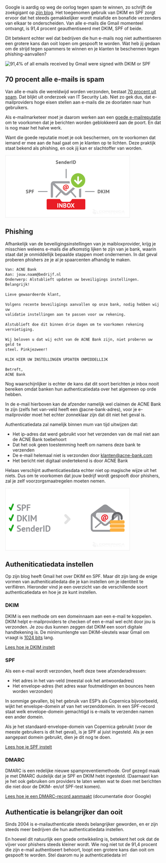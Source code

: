 Google is aardig op weg de oorlog tegen spam te winnen, zo schrijft de
zoekgigant op [zijn
blog](http://googleonlinesecurity.blogspot.nl/2013/12/internet-wide-efforts-to-fight-email.html).
Het toegenomen gebruik van DKIM en SPF zorgt ervoor dat het steeds
gemakkelijker wordt malafide en bonafide verzenders van elkaar te
onderscheiden. Van alle e-mails die Gmail momenteel ontvangt, is 91,4
procent geauthentiseerd met DKIM, SPF of beide.

Dit betekent echter wel dat bedrijven die hun e-mails nog niet
authentiseren een grotere kans dan ooit lopen om gespooft te worden. Wat
heb jij gedaan om de strijd tegen spammers te winnen en je klanten te
beschermen tegen phishing-aanvallen?

![91,4% of all emails received by Gmail were signed with DKIM or
SPF](../images/dkim-spf-signing.jpg "91,4% of all emails received by Gmail were signed with DKIM or SPF")

70 procent alle e-mails is spam
-------------------------------

Van alle e-mails die wereldwijd worden verzonden, bestaat [70 procent
uit
spam](http://www.securelist.com/en/analysis/204792297/Spam_in_Q2_2013).
Dat blijkt uit onderzoek van IT Security Lab. Niet zo gek dus, dat
e-mailproviders hoge eisen stellen aan e-mails die ze doorlaten naar hun
gebruikers.

Als e-mailmarketeer moet je daarom werken aan een [goede
e-mailreputatie](./email-reputation.md "Hoe bnouw je e-mailreputatie op")
om te voorkomen dat je berichten worden geblokkeerd aan de poort. En dat
is nog maar het halve werk.

Want die goede reputatie moet je ook beschermen, om te voorkomen dat
iemand er mee aan de haal gaat om je klanten op te lichten. Deze
praktijk staat bekend als phishing, en ook jij kan er slachtoffer van
worden.

![SPF and DKIM](../images/deliverability-copernica.jpg "SPF and DKIM")

Phishing
--------

Afhankelijk van de beveiligingsinstellingen van je maibloxprovider,
krijg je misschien weleens e-mails die afkomstig lijken te zijn van je
bank, waarin staat dat je onmiddellijk bepaalde stappen moet ondernemen.
In dat geval proberen phishers ze je al je spaarcenten afhandig te
maken.

    Van: ACNE Bank 
    Aan: jouw.naam@bedrijf.nl
    Onderwerp: Alstublieft updaten uw beveiligings instellingen. Belangrijk!

    Lieve gewaardeerde klant, 

    Volgens recente beveiligings aanvallen op onze bank, nodig hebben wij uw 
    validatie instellingen aan te passen voor uw rekening. 

    Alstublieft doe dit binnen drie dagen om te voorkomen rekening vernietiging. 

    Wij beloven u dat wij echt van de ACNE Bank zijn, niet proberen uw geld te 
    steel. Pinkjezweer!

    KLIK HIER UW INSTELLINGEN UPDATEN ONMIDDELLIJK 

    Betreft, 
    ACNE Bank

Nog waarschijnlijker is echter de kans dat dit soort berichten je inbox
nooit bereiken omdat banken hun authenticatiedata over het algemeen op
orde hebben.

In de e-mail hierboven kan de afzender namelijk wel claimen de ACNE Bank
te zijn (zelfs het van-veld heeft een @acne-bank-adres), voor je
e-mailprovider moet het echter zonneklaar zijn dat dit niet het geval
is.

Authenticatiedata zal namelijk binnen mum van tijd uitwijzen dat:

-   Het ip-adres dat werd gebruikt voor het verzenden van de mail niet
    aan de ACNE Bank toebehoort
-   Dat het ook geen toestemming heeft om namens deze bank te verzenden
-   De e-mail helemaal niet is verzonden door klanten@acne-bank.com
-   Het bericht niet digitaal ondertekend is door ACNE Bank

Helaas verschijnt authenticatiesdata echter niet op magische wijze uit
het niets. Dus om te voorkomen dat jouw bedrijf wordt gespooft door
phishers, zal je zelf voorzorgsmaatregelen moeten nemen.

![SPF and DKIM](../images/senderid-spf-dkim-email-copernica.jpg "SPF and DKIM")

Autheniticatiedata instellen
----------------------------

Op zijn blog heeft Gmail het over DKIM en SPF. Maar dit zijn lang de
enige vormen van autheniticatiedata die je kan instellen om je
identiteit te verifiëren. Hieronder vind je een overzicht van de
verschillende soort authenticatiedata en hoe je ze kunt instellen.

### DKIM

DKIM is een methode om een domeinnaam aan een e-mail te koppelen. DKIM
helpt e-mailproviders te checken of een e-mail wel echt door jou is
verzonden. Je zou dus kunnen zeggen dat DKIM een soort digitale
handtekening is. De minimumlengte van DKIM-sleutels waar Gmail om vraagt
is [1024 bits](https://support.google.com/a/answer/174124) lang.

[Lees hoe je DKIM
instelt](./signing-your-emails-with-dkim.md "Lees hoe je DKIM instelt")

### SPF

Als een e-mail wordt verzonden, heeft deze twee afzenderadressen:

-   Het adres in het van-veld (meestal ook het antwoordadres)
-   Het envelope-adres (het adres waar foutmeldingen en bounces heen
    worden verzonden)

In sommige gevallen, bij het gebruik van ESP’s als Copernica
bijvoorbeeld, wijkt het envelope-domein af van het verzenddomein. In een
SPF-record staat welk envelope-domein gemachtigd is e-mails te verzenden
namen een ander domein.

Als je het standaard-envelope-domein van Copernica gebruikt (voor de
meeste gebruikers is dit het geval), is je SPF al juist ingesteld. Als
je een aangepast domein gebruikt, dien je dit nog te doen.

[Lees hoe je SPF
instelt](https://www.copernica.com/nl/ondersteuning/eigen-envelope-domein-gebruiken-en-instellen-spf-voor-dit-domein "Lees hoe je SPF instelt")

### DMARC

DMARC is een redelijke nieuwe spampreventiemethode. Grof gezegd maak je
met DMARC duidelijk dat je SPF en DKIM hebt ingesteld. (Daarnaast kan je
het ook gebruiken om providers te laten weten wat te doen met berichten
die niet door de DKIM- en/of SPF-test komen).

[Lees hoe je een DMARC-record
aanmaakt](https://support.google.com/a/answer/2466563?hl=en)
(documentatie door Google)

Authenticatie is belangrijker dan ooit
--------------------------------------

Sinds 2004 is e-mailauthenticatie steeds belangrijker geworden, en er
zijn steeds meer bedrijven die hun authenticatiedata instellen.

En hoewel dit natuurlijk een goede ontwikkeling is, betekent het ook dat
de vijver voor phishers steeds kleiner wordt. Wie nog niet tot de 91,4
procent die zijn e-mail authentiseert behoort, loopt een grotere kans
dan ooit om gespooft te worden. Stel daarom nu je authenticatiedata in!
